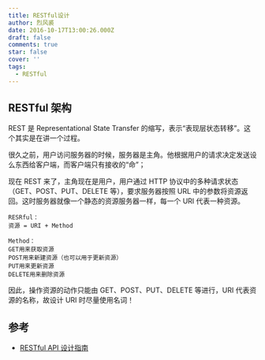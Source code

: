 ```yaml
---
title: RESTful设计
author: 烈风裘
date: 2016-10-17T13:00:26.000Z
draft: false
comments: true
star: false
cover: ''
tags: 
  - RESTful
---
```


## RESTful 架构

REST 是 Representational State Transfer 的缩写，表示“表现层状态转移”。这个其实是在讲一个过程。

很久之前，用户访问服务器的时候，服务器是主角。他根据用户的请求决定发送设么东西给客户端，而客户端只有接收的“命”；

现在 REST 来了，主角现在是用户，用户通过 HTTP 协议中的多种请求状态（GET、POST、PUT、DELETE 等），要求服务器按照 URL 中的参数将资源返回。这时服务器就像一个静态的资源服务器一样，每一个 URI 代表一种资源。

```
RESRful：
资源 = URI + Method

Method：
GET用来获取资源
POST用来新建资源（也可以用于更新资源）
PUT用来更新资源
DELETE用来删除资源
```

因此，操作资源的动作只能由 GET、POST、PUT、DELETE 等进行，URI 代表资源的名称，故设计 URI 时尽量使用名词！

## 参考

* [RESTful API 设计指南](http://www.ruanyifeng.com/blog/2014/05/restful_api.html)

